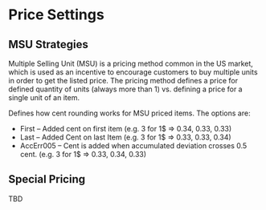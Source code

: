 
# Price Settings

## MSU Strategies

Multiple Selling Unit (MSU) is a pricing method common in the US market, which is used as an incentive to encourage customers to buy multiple units in order to get the listed price.
The pricing method defines a price for defined quantity of units (always more than 1) vs. defining a price for a single unit of an item.

Defines how cent rounding works for MSU priced items.
The options are:

* First – Added cent on first item (e.g. 3 for 1$ => 0.34, 0.33, 0.33)
* Last – Added Cent on last Item (e.g. 3 for 1$ => 0.33, 0.33, 0.34)
* AccErr005 – Cent is added when accumulated deviation crosses 0.5 cent. (e.g. 3 for 1$ => 0.33, 0.34, 0.33)

## Special Pricing

TBD
